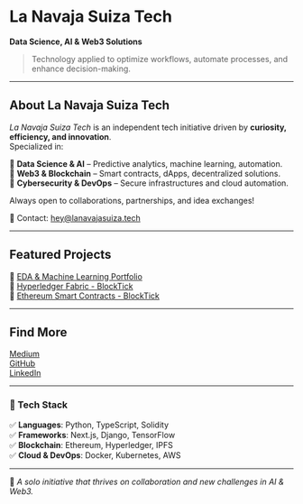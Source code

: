 # La Navaja Suiza Tech  

**Data Science, AI & Web3 Solutions**  

> Technology applied to optimize workflows, automate processes, and enhance decision-making.  

---

## About La Navaja Suiza Tech  

*La Navaja Suiza Tech* is an independent tech initiative driven by **curiosity, efficiency, and innovation**.  
Specialized in:  

🔹 **Data Science & AI** – Predictive analytics, machine learning, automation.  
🔹 **Web3 & Blockchain** – Smart contracts, dApps, decentralized solutions.  
🔹 **Cybersecurity & DevOps** – Secure infrastructures and cloud automation.  

Always open to collaborations, partnerships, and idea exchanges!  

📩 Contact: [hey@lanavajasuiza.tech](mailto:hey@lanavajasuiza.tech)  

---

## Featured Projects  

🔹 [EDA & Machine Learning Portfolio](https://github.com/lanavajasuiza-tech/EDA_ML_PROJECTS)  
🔹 [Hyperledger Fabric - BlockTick](https://github.com/lanavajasuiza-tech/Hyperledger_Fabric_BlockTick)  
🔹 [Ethereum Smart Contracts - BlockTick](https://github.com/lanavajasuiza-tech/Ethereum-BlockTick)  

---

## Find More  

 [Medium](https://medium.com/lanavajasuiza-tech)  
 [GitHub](https://github.com/lanavajasuiza-tech)  
 [LinkedIn](https://www.linkedin.com/company/la-navaja-suiza-tech)  

---

### 🔧 Tech Stack  

✅ **Languages**: Python, TypeScript, Solidity  
✅ **Frameworks**: Next.js, Django, TensorFlow  
✅ **Blockchain**: Ethereum, Hyperledger, IPFS  
✅ **Cloud & DevOps**: Docker, Kubernetes, AWS  

---

📌 *A solo initiative that thrives on collaboration and new challenges in AI & Web3.*  
